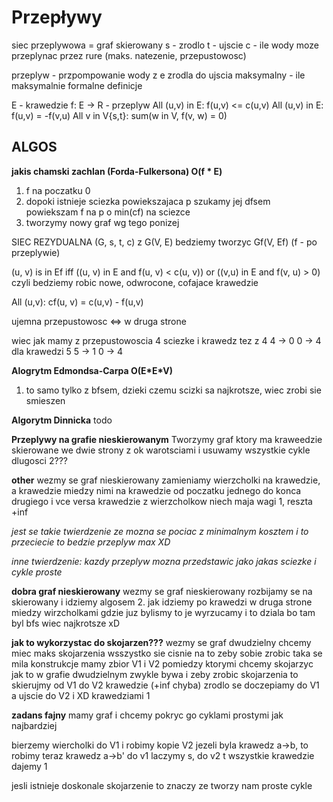 # Przepływy

siec przeplywowa = graf skierowany
s - zrodlo
t - ujscie
c - ile wody moze przeplynac przez rure (maks. natezenie, przepustowosc)

przeplyw - przpompowanie wody z e zrodla do ujscia
maksymalny - ile maksymalnie
formalne definicje

E - krawedzie
f: E -> R - przeplyw
All (u,v) in E: f(u,v) <= c(u,v)
All (u,v) in E: f(u,v) = -f(v,u)
All v in V\{s,t}: sum(w in V, f(v, w) = 0)

## ALGOS


**jakis chamski zachlan (Forda-Fulkersona) O(f \* E)**
1. f na poczatku 0
2. dopoki istnieje sciezka powiekszajaca p szukamy jej dfsem\
powiekszam f na p o min(cf) na sciezce
3. tworzymy nowy graf wg tego ponizej

SIEC REZYDUALNA
(G, s, t, c)
z G(V, E) bedziemy tworzyc Gf(V, Ef)  (f - po przeplywie)

(u, v) is in Ef iff ((u, v) in E and f(u, v) < c(u, v)) or ((v,u) in E and  f(v, u) > 0)
czyli bedziemy robic nowe, odwrocone, cofajace krawedzie

All (u,v): cf(u, v) = c(u,v) - f(u,v)

ujemna przepustowosc <=> w druga strone

wiec jak mamy z przepustowoscia 4 sciezke i krawedz tez z 4
4 -> 0
0 -> 4
dla krawedzi 5
5 -> 1
0 -> 4


**Alogrytm Edmondsa-Carpa O(E\*E\*V)**
1. to samo tylko z bfsem, dzieki czemu scizki sa najkrotsze, wiec zrobi sie smieszen

**Algorytm Dinnicka**
todo

**Przeplywy na grafie nieskierowanym**
Tworzymy graf ktory ma kraweedzie skierowane we dwie strony z ok warotsciami
i usuwamy wszystkie cykle dlugosci 2???

**other**
wezmy se graf nieskierowany
zamieniamy wierzcholki na krawedzie, a krawedzie miedzy nimi na krawedzie od poczatku jednego do konca drugiego i vce versa
krawedzie z wierzcholkow niech maja wagi 1, reszta  +inf

*jest se takie twierdzenie ze mozna se pociac z minimalnym kosztem
i to przeciecie to bedzie przeplyw max XD*

*inne twierdzenie:
kazdy przeplyw mozna przedstawic jako jakas sciezke i cykle proste*


**dobra graf nieskierowany**
wezmy se graf nieskierowany
rozbijamy se na skierowany
i idziemy algosem 2.
jak idziemy po krawedzi w druga strone miedzy wirzcholkami gdzie juz bylismy to je wyrzucamy
i to dziala bo tam byl bfs wiec najkrotsze xD

**jak to wykorzystac do skojarzen???**
wezmy se graf dwudzielny
chcemy miec maks skojarzenia
wsszystko sie cisnie na to zeby sobie zrobic taka se mila konstrukcje
mamy zbior V1 i V2 pomiedzy ktorymi chcemy skojarzyc jak to w grafie dwudzielnym zwykle bywa
i zeby zrobic skojarzenia
to skierujmy od V1 do V2 krawedzie (+inf chyba)
zrodlo se doczepiamy do V1 a ujscie do V2 i XD krawedziami 1

**zadans fajny**
mamy graf i chcemy pokryc go cyklami prostymi jak najbardziej

bierzemy wiercholki do V1
i robimy kopie V2
jezeli byla krawedz a->b, to robimy teraz krawedz a->b'
do v1 laczymy s, do v2 t
wszystkie krawedzie dajemy 1

jesli istnieje doskonale skojarzenie
to znaczy ze tworzy nam proste cykle
